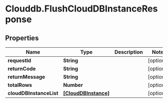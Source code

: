 # Clouddb.FlushCloudDBInstanceResponse

## Properties
Name | Type | Description | Notes
------------ | ------------- | ------------- | -------------
**requestId** | **String** |  | [optional] 
**returnCode** | **String** |  | [optional] 
**returnMessage** | **String** |  | [optional] 
**totalRows** | **Number** |  | [optional] 
**cloudDBInstanceList** | [**[CloudDBInstance]**](CloudDBInstance.md) |  | [optional] 


